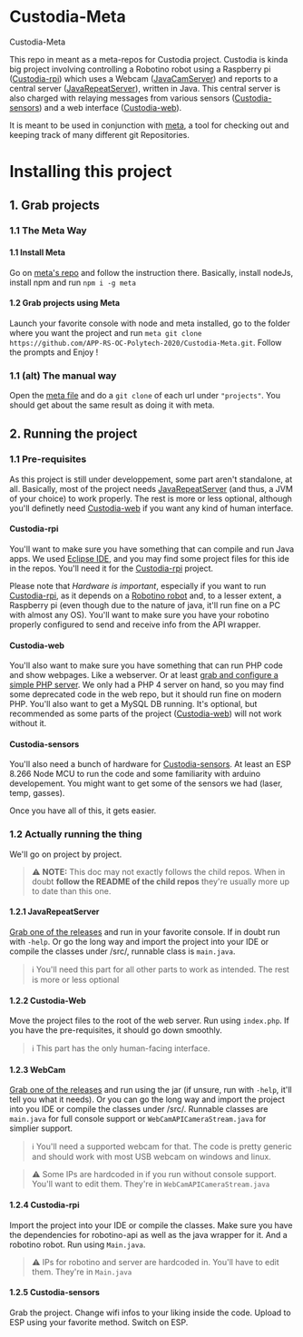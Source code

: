# Custodia-Meta
Custodia-Meta

This repo in meant as a meta-repos for Custodia project. Custodia is kinda big project involving controlling a Robotino robot using a Raspberry pi ([Custodia-rpi]) which uses a Webcam ([JavaCamServer]) and reports to a central server ([JavaRepeatServer]), written in Java. This central server is also charged with relaying messages from various sensors ([Custodia-sensors]) and a web interface ([Custodia-web]).

It is meant to be used in conjunction with [meta], a tool for checking out and keeping track of many different git Repositories.

[JavaCamServer]:https://github.com/APP-RS-OC-Polytech-2020/JavaCamServer
[Custodia-rpi]:https://github.com/APP-RS-OC-Polytech-2020/custodia-rpi
[JavaRepeatServer]:https://github.com/APP-RS-OC-Polytech-2020/JavaRepeatServer
[Custodia-sensors]:https://github.com/APP-RS-OC-Polytech-2020/custodia-sensors
[Custodia-web]:https://github.com/APP-RS-OC-Polytech-2020/custodia-web
[meta]:https://github.com/mateodelnorte/meta


# Installing this project

## 1. Grab projects
### 1.1 The Meta Way
#### 1.1 Install Meta

Go on [meta's repo](https://github.com/mateodelnorte/meta) and follow the instruction there. Basically, install nodeJs, install npm and run `npm i -g meta`

#### 1.2 Grab projects using Meta

Launch your favorite console with node and meta installed, go to the folder where you want the project and run `meta git clone https://github.com/APP-RS-OC-Polytech-2020/Custodia-Meta.git`. Follow the prompts and Enjoy !

### 1.1 (alt) The manual way

Open the [meta file](.meta) and do a `git clone` of each url under `"projects"`. You should get about the same result as doing it with meta.

## 2. Running the project
### 1.1 Pre-requisites
As this project is still under developpement, some part aren't standalone, at all. Basically, most of the project needs [JavaRepeatServer] (and thus, a JVM of your choice) to work properly. The rest is more or less optional, although you'll definetly need [Custodia-web] if you want any kind of human interface.

#### Custodia-rpi
You'll want to make sure you have something that can compile and run Java apps. We used [Eclipse IDE](https://www.eclipse.org/ide/), and you may find some project files for this ide in the repos. You'll need it for the [Custodia-rpi] project.

Please note that *Hardware is important*, especially if you want to run [Custodia-rpi], as it depends on a [Robotino robot][2] and, to a lesser extent, a Raspberry pi (even though due to the nature of java, it'll run fine on a PC with almost any OS). You'll want to make sure you have your robotino properly configured to send and receive info from the API wrapper.

[2]:http://en.wikipedia.org/wiki/Robotino

#### Custodia-web
You'll also want to make sure you have something that can run PHP code and show webpages. Like a webserver. Or at least [grab and configure a simple PHP server][1]. We only had a PHP 4 server on hand, so you may find some deprecated code in the web repo, but it should run fine on modern PHP. You'll also want to get a MySQL DB running. It's optional, but recommended as some parts of the project ([Custodia-web]) will not work without it.

[1]:http://php.net/manual/en/features.commandline.webserver.php

#### Custodia-sensors
You'll also need a bunch of hardware for [Custodia-sensors]. At least an ESP 8.266 Node MCU to run the code and some familiarity with arduino developement. You might want to get some of the sensors we had (laser, temp, gasses).

Once you have all of this, it gets easier.

### 1.2 Actually running the thing
We'll go on project by project.

> :warning: **NOTE:** This doc may not exactly follows the child repos. When in doubt **follow the README of the child repos** they're usually more up to date than this one.

#### 1.2.1 JavaRepeatServer
[Grab one of the releases][JavaRepeatServerReleases] and run in your favorite console. If in doubt run with `-help`.
Or go the long way and import the project into your IDE or compile the classes under /src/, runnable class is `main.java`.

> :information_source: You'll need this part for all other parts to work as intended. The rest is more or less optional

[JavaRepeatServerReleases]:https://github.com/APP-RS-OC-Polytech-2020/JavaRepeatServer/releases

#### 1.2.2 Custodia-Web
Move the project files to the root of the web server. Run using `index.php`. If you have the pre-requisites, it should go down smoothly.

> :information_source: This part has the only human-facing interface.

#### 1.2.3 WebCam
[Grab one of the releases][JavaCamReleases] and run using the jar (if unsure, run with `-help`, it'll tell you what it needs). Or you can go the long way and import the project into you IDE or compile the classes under /src/. Runnable classes are `main.java` for full console support or `WebCamAPICameraStream.java` for simplier support.

[JavaCamReleases]:https://github.com/APP-RS-OC-Polytech-2020/JavaCamServer/releases

> :information_source: You'll need a supported webcam for that. The code is pretty generic and should work with most USB webcam on windows and linux.

> :warning: Some IPs are hardcoded in if you run without console support. You'll want to edit them. They're in `WebCamAPICameraStream.java`

#### 1.2.4 Custodia-rpi
Import the project into your IDE or compile the classes. Make sure you have the dependencies for robotino-api as well as the java wrapper for it. And a robotino robot. Run using `Main.java`.

> :warning: IPs for robotino and server are hardcoded in. You'll have to edit them. They're in `Main.java`

#### 1.2.5 Custodia-sensors
Grab the project. Change wifi infos to your liking inside the code. Upload to ESP using your favorite method. Switch on ESP.
